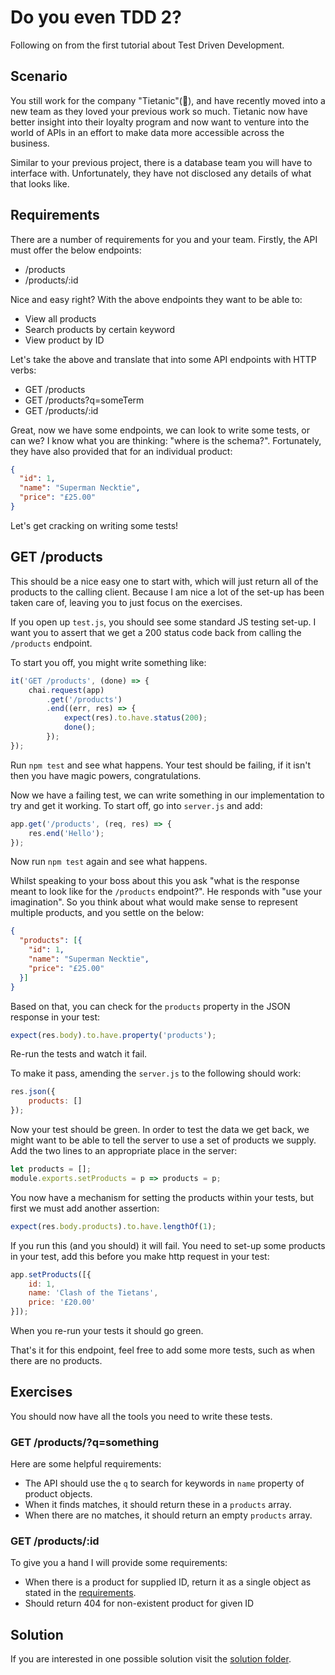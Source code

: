 # Do you even TDD 2?
Following on from the first tutorial about Test Driven Development.

## Scenario
You still work for the company "Tietanic"(:necktie:), and have recently moved into a new team as they loved your
previous work so much. Tietanic now have better insight into their loyalty program and now want to venture into the
world of APIs in an effort to make data more accessible across the business.

Similar to your previous project, there is a database team you will have to interface with. Unfortunately, they have not
disclosed any details of what that looks like.

## Requirements
There are a number of requirements for you and your team. Firstly, the API must offer the below endpoints:
* /products
* /products/:id

Nice and easy right? With the above endpoints they want to be able to:
* View all products
* Search products by certain keyword
* View product by ID

Let's take the above and translate that into some API endpoints with HTTP verbs:
* GET /products
* GET /products?q=someTerm
* GET /products/:id

Great, now we have some endpoints, we can look to write some tests, or can we? I know what you are thinking: "where is
the schema?". Fortunately, they have also provided that for an individual product:
```json
{
  "id": 1,
  "name": "Superman Necktie",
  "price": "£25.00"
}
```
Let's get cracking on writing some tests!

## GET /products
This should be a nice easy one to start with, which will just return all of the products to the calling client. Because
I am nice a lot of the set-up has been taken care of, leaving you to just focus on the exercises.

If you open up `test.js`, you should see some standard JS testing set-up. I want you to assert that we get a 200 status
code back from calling the `/products` endpoint.

To start you off, you might write something like:
```js
it('GET /products', (done) => {
    chai.request(app)
        .get('/products')
        .end((err, res) => {
            expect(res).to.have.status(200);
            done();
        });
});
```

Run `npm test` and see what happens. Your test should be failing, if it isn't then you have magic powers, 
congratulations.

Now we have a failing test, we can write something in our implementation to try and get it working. To start off, go
into `server.js` and add:
```js
app.get('/products', (req, res) => {
    res.end('Hello');
});
```
Now run `npm test` again and see what happens.

Whilst speaking to your boss about this you ask "what is the response meant to look like for the `/products` endpoint?".
He responds with "use your imagination". So you think about what would make sense to represent multiple products, and
you settle on the below:
```json
{
  "products": [{
    "id": 1,
    "name": "Superman Necktie",
    "price": "£25.00"
  }]
}
```

Based on that, you can check for the `products` property in the JSON response in your test:
```js
expect(res.body).to.have.property('products');
```
Re-run the tests and watch it fail.

To make it pass, amending the `server.js` to the following should work:
```js
res.json({
    products: []
});
```
Now your test should be green. In order to test the data we get back, we might want to be able to tell the server to use
a set of products we supply. Add the two lines to an appropriate place in the server:

```js
let products = [];
module.exports.setProducts = p => products = p;
```

You now have a mechanism for setting the products within your tests, but first we must add another assertion:
```js
expect(res.body.products).to.have.lengthOf(1);
```
If you run this (and you should) it will fail. You need to set-up some products in your test, add this before you make
http request in your test:
```js
app.setProducts([{
    id: 1,
    name: 'Clash of the Tietans',
    price: '£20.00'
}]);
```
When you re-run your tests it should go green.

That's it for this endpoint, feel free to add some more tests, such as when there are no products.

## Exercises
You should now have all the tools you need to write these tests.
 
### GET /products/?q=something
Here are some helpful requirements:
* The API should use the `q` to search for keywords in `name` property of product objects.
* When it finds matches, it should return these in a `products` array.
* When there are no matches, it should return an empty `products` array.

### GET /products/:id
To give you a hand I will provide some requirements:
* When there is a product for supplied ID, return it as a single object as stated in the [requirements](#requirements).
* Should return 404 for non-existent product for given ID

## Solution
If you are interested in one possible solution visit the [solution folder](./solution).